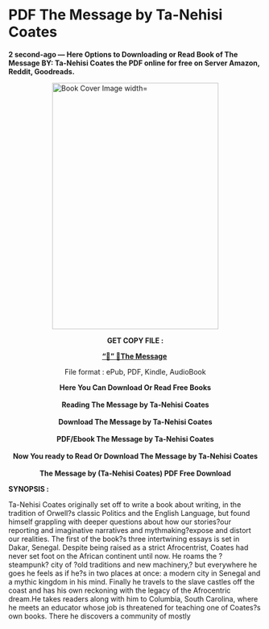 # PDF The Message by Ta-Nehisi Coates

<p><strong>2 second-ago &mdash; Here Options to Downloading or Read Book of The Message BY: Ta-Nehisi Coates the PDF online for free on Server Amazon, Reddit, Goodreads.</strong></p><p><a href="https://educationsharingacademy.cloud/?book=210943364-the-message"><img style="display: block; margin-left: auto; margin-right: auto;" src="https://i.gr-assets.com/images/S/compressed.photo.goodreads.com/books/1717094243l/210943364.jpg" alt="Book Cover Image width=" width="330" height="488" /></a></p><p style="text-align: center;"><strong>GET COPY FILE :</strong></p><p style="text-align: center;"><strong><a href="https://educationsharingacademy.cloud/?book=210943364-the-message" target="_blank" rel="noopener">“📢” 🔗The Message</a>&nbsp;</strong></p><p style="text-align: center;">File format : ePub, PDF, Kindle, AudioBook</p><div style="text-align: center;"><strong>Here You Can Download Or Read Free Books</strong></div><div style="text-align: center;">&nbsp;</div><div style="text-align: center;"><strong>Reading The Message by Ta-Nehisi Coates</strong></div><div style="text-align: center;">&nbsp;</div><div style="text-align: center;"><strong>Download The Message by Ta-Nehisi Coates</strong></div><div style="text-align: center;">&nbsp;</div><div style="text-align: center;"><strong>PDF/Ebook The Message by Ta-Nehisi Coates</strong></div><div style="text-align: center;">&nbsp;</div><div style="text-align: center;"><strong>Now You ready to Read Or Download The Message by Ta-Nehisi Coates</strong></div><div style="text-align: center;">&nbsp;</div><div style="text-align: center;"><strong>The Message by (Ta-Nehisi Coates) PDF Free Download</strong></div><p><strong>SYNOPSIS :</strong></p><p>Ta-Nehisi Coates originally set off to write a book about writing, in the tradition of Orwell?s classic Politics and the English Language, but found himself grappling with deeper questions about how our stories?our reporting and imaginative narratives and mythmaking?expose and distort our realities. The first of the book?s three intertwining essays is set in Dakar, Senegal. Despite being raised as a strict Afrocentrist, Coates had never set foot on the African continent until now. He roams the ?steampunk? city of ?old traditions and new machinery,? but everywhere he goes he feels as if he?s in two places at once: a modern city in Senegal and a mythic kingdom in his mind. Finally he travels to the slave castles off the coast and has his own reckoning with the legacy of the Afrocentric dream.He takes readers along with him to Columbia, South Carolina, where he meets an educator whose job is threatened for teaching one of Coates?s own books. There he discovers a community of mostly </p>

